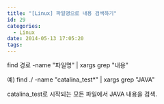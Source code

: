 ```yaml
---
title: "[Linux] 파일명으로 내용 검색하기"
id: 29
categories:
  - Linux
date: 2014-05-13 17:05:20
tags:
---
```


find 경로 -name "파일명" | xargs grep "내용"

예) find ./ -name "catalina_test*" | xargs grep "JAVA"

catalina_test로 시작되는 모든 파일에서 JAVA 내용을 검색.